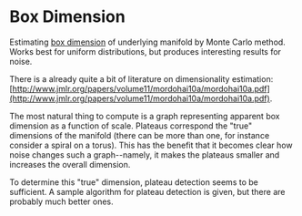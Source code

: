 # Box Dimension

Estimating [box dimension](https://en.wikipedia.org/wiki/Minkowski%E2%80%93Bouligand_dimension) of underlying manifold by Monte Carlo method. Works best for uniform distributions, but produces interesting results for noise.

There is a already quite a bit of literature on dimensionality estimation: [http://www.jmlr.org/papers/volume11/mordohai10a/mordohai10a.pdf](http://www.jmlr.org/papers/volume11/mordohai10a/mordohai10a.pdf).

The most natural thing to compute is a graph representing apparent box dimension as a function of scale. Plateaus correspond the "true" dimensions of the manifold (there can be more than one, for instance consider a spiral on a torus). This has the benefit that it becomes clear how noise changes such a graph--namely, it makes the plateaus smaller and increases the overall dimension.

To determine this "true" dimension, plateau detection seems to be sufficient. A sample algorithm for plateau detection is given, but there are probably much better ones.